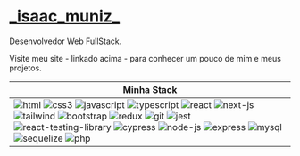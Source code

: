 # [\_isaac_muniz_](https://isaacmuniz.vercel.app)

Desenvolvedor Web FullStack.

Visite meu site - linkado acima - para conhecer um pouco de mim e meus projetos.

| Minha Stack |
| - |
| ![html](https://user-images.githubusercontent.com/37576563/160243759-a12f5a1b-581c-454b-8a5d-7e86d1aadd2e.png) ![css3](https://user-images.githubusercontent.com/37576563/160243802-4d180142-c4d5-49e9-99f8-8d2d1a3546f3.png) ![javascript](https://user-images.githubusercontent.com/37576563/160047811-bab27e83-35d6-4a27-925b-9b996c573a49.png) ![typescript](https://user-images.githubusercontent.com/37576563/189236780-91992aa3-cbbb-41eb-9fc9-09a2c5af9dc9.png) ![react](https://user-images.githubusercontent.com/37576563/160046597-131c748c-9609-4836-a8da-678345d29537.png) ![next-js](https://user-images.githubusercontent.com/37576563/194781543-fbc505cb-db6f-4861-8027-869b98160f60.png) ![tailwind](https://user-images.githubusercontent.com/37576563/160243021-28610e05-79e3-41f6-9470-d969d75637fa.png) ![bootstrap](https://user-images.githubusercontent.com/37576563/199377146-72bc245c-4589-4ec6-a2a8-3be955569bc0.png) ![redux](https://user-images.githubusercontent.com/37576563/160047687-15f0aa28-fdce-477d-b543-32131f4ae318.png) ![git](https://user-images.githubusercontent.com/37576563/160243346-1beba7ff-ca40-4333-a7d8-64bec86000ac.png) ![jest](https://user-images.githubusercontent.com/37576563/189237033-8d81521b-2fd3-4e3b-8fb3-ca2039af87f3.png) ![react-testing-library](https://github.com/codigoisaac/codigoisaac/assets/37576563/6b4eb179-a08f-41dd-8ba3-428be672a57d) ![cypress](https://github.com/codigoisaac/codigoisaac/assets/37576563/5a807d2a-99a8-4eec-ac5d-4c649816bd3e) ![node-js](https://user-images.githubusercontent.com/37576563/160046386-57c9f15f-1876-4bfc-a265-49c2e4eefa89.png) ![express](https://user-images.githubusercontent.com/37576563/163659798-6b3ec94e-21cb-4d80-bd5a-60de5687a10d.png) ![mysql](https://user-images.githubusercontent.com/37576563/160047582-d90a2605-61d9-4a8d-a6eb-1ef781e33eeb.png) ![sequelize](https://user-images.githubusercontent.com/37576563/160049581-ef32f180-80a6-4d2b-8324-2e3482515dab.png) ![php](https://github.com/codigoisaac/codigoisaac/assets/37576563/06fa80fb-ee1d-4056-97ca-b280c49998a7) 



